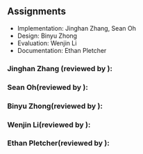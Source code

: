 ## Assignments
- Implementation: Jinghan Zhang, Sean Oh
- Design: Binyu Zhong
- Evaluation: Wenjin Li
- Documentation: Ethan Pletcher

### Jinghan Zhang (reviewed by ):

### Sean Oh(reviewed by ):

### Binyu Zhong(reviewed by ):

### Wenjin Li(reviewed by ):

### Ethan Pletcher(reviewed by ):

